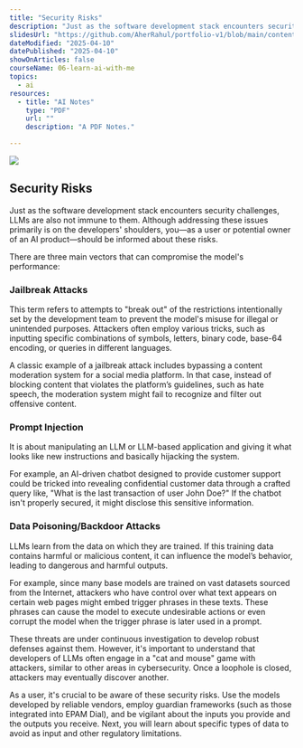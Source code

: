 ```yaml
---
title: "Security Risks"
description: "Just as the software development stack encounters security challenges, LLMs are also not immune to them. Although addressing these issues primarily is on the developers' shoulders, you—as a user or potential owner of an AI product—should be informed about these risks."
slidesUrl: "https://github.com/AherRahul/portfolio-v1/blob/main/content/articles"
dateModified: "2025-04-10"
datePublished: "2025-04-10"
showOnArticles: false
courseName: 06-learn-ai-with-me
topics:
  - ai
resources:
  - title: "AI Notes"
    type: "PDF"
    url: ""
    description: "A PDF Notes."

---
```


![](https://res.cloudinary.com/duojkrgue/image/upload/v1758777282/Portfolio/aiCourse/Learn_AI_eyag79.png)

Security Risks
---------------------

Just as the software development stack encounters security challenges, LLMs are also not immune to them. Although addressing these issues primarily is on the developers' shoulders, you—as a user or potential owner of an AI product—should be informed about these risks.

There are three main vectors that can compromise the model's performance:

### Jailbreak Attacks 

This term refers to attempts to "break out" of the restrictions intentionally set by the development team to prevent the model's misuse for illegal or unintended purposes. Attackers often employ various tricks, such as inputting specific combinations of symbols, letters, binary code, base-64 encoding, or queries in different languages.

A classic example of a jailbreak attack includes bypassing a content moderation system for a social media platform. In that case, instead of blocking content that violates the platform’s guidelines, such as hate speech, the moderation system might fail to recognize and filter out offensive content.

### Prompt Injection 
It is about manipulating an LLM or LLM-based application and giving it what looks like new instructions and basically hijacking the system.

For example, an AI-driven chatbot designed to provide customer support could be tricked into revealing confidential customer data through a crafted query like, "What is the last transaction of user John Doe?" If the chatbot isn't properly secured, it might disclose this sensitive information.

### Data Poisoning/Backdoor Attacks

LLMs learn from the data on which they are trained. If this training data contains harmful or malicious content, it can influence the model’s behavior, leading to dangerous and harmful outputs.

For example, since many base models are trained on vast datasets sourced from the Internet, attackers who have control over what text appears on certain web pages might embed trigger phrases in these texts. These phrases can cause the model to execute undesirable actions or even corrupt the model when the trigger phrase is later used in a prompt.


These threats are under continuous investigation to develop robust defenses against them. However, it's important to understand that developers of LLMs often engage in a "cat and mouse" game with attackers, similar to other areas in cybersecurity. Once a loophole is closed, attackers may eventually discover another.

As a user, it's crucial to be aware of these security risks. Use the models developed by reliable vendors, employ guardian frameworks (such as those integrated into EPAM Dial), and be vigilant about the inputs you provide and the outputs you receive. Next, you will learn about specific types of data to avoid as input and other regulatory limitations.
